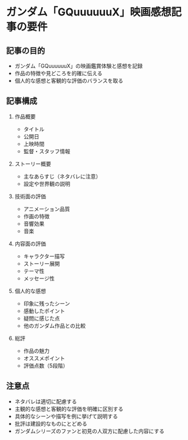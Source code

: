 # ガンダム「GQuuuuuuX」映画感想記事の要件

## 記事の目的
- ガンダム「GQuuuuuuX」の映画鑑賞体験と感想を記録
- 作品の特徴や見どころを的確に伝える
- 個人的な感想と客観的な評価のバランスを取る

## 記事構成
1. 作品概要
   - タイトル
   - 公開日
   - 上映時間
   - 監督・スタッフ情報

2. ストーリー概要
   - 主なあらすじ（ネタバレに注意）
   - 設定や世界観の説明

3. 技術面の評価
   - アニメーション品質
   - 作画の特徴
   - 音響効果
   - 音楽

4. 内容面の評価
   - キャラクター描写
   - ストーリー展開
   - テーマ性
   - メッセージ性

5. 個人的な感想
   - 印象に残ったシーン
   - 感動したポイント
   - 疑問に感じた点
   - 他のガンダム作品との比較

6. 総評
   - 作品の魅力
   - オススメポイント
   - 評価点数（5段階）

## 注意点
- ネタバレは適切に配慮する
- 主観的な感想と客観的な評価を明確に区別する
- 具体的なシーンや描写を例に挙げて説明する
- 批評は建設的なものにとどめる
- ガンダムシリーズのファンと初見の人双方に配慮した内容にする